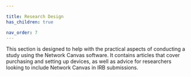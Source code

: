 ```yaml
---

title: Research Design
has_children: true

nav_order: 7
---
```


This section is designed to help with the practical aspects of conducting a study using the Network Canvas software. It contains articles that cover purchasing and setting up devices, as well as advice for researchers looking to include Network Canvas in IRB submissions.
